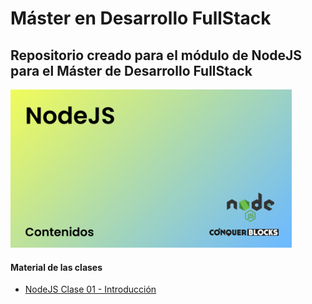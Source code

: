 <h1>Máster en Desarrollo FullStack</h1>

<h2>Repositorio creado para el módulo de NodeJS para el Máster de Desarrollo FullStack</h2>

<img width="450px" src="00_indice_portada/Portada.jpg" alt="Portada del de NodeJS" />

<h4>Material de las clases</h4>
<ul>
    <li><a target="_blank" href="./01_clases/Clase 01 - Introduccion a NodeJS/NodeJS Clase 01 - Introduccion a NodeJS - Diapositivas.pdf">NodeJS Clase 01 - Introducción</a></li>
</ul>
